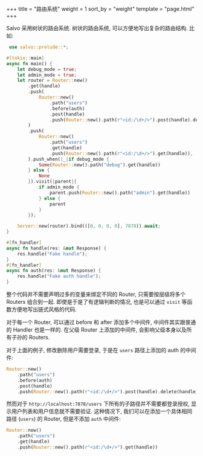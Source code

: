 +++
title = "路由系统"
weight = 1
sort_by = "weight"
template = "page.html"
+++

Salvo 采用树状的路由系统. 树状的路由系统, 可以方便地写出复杂的路由结构. 比如:

```rust
 use salvo::prelude::*;

#[tokio::main]
async fn main() {
    let debug_mode = true;
    let admin_mode = true;
    let router = Router::new()
        .get(handle)
        .push(
            Router::new()
                .path("users")
                .before(auth)
                .post(handle)
                .push(Router::new().path(r"<id:/\d+/>").post(handle).delete(handle)),
        )
        .push(
            Router::new()
                .path("users")
                .get(handle)
                .push(Router::new().path(r"<id:/\d+/>").get(handle)),
        ).push_when(|_|if debug_mode {
            Some(Router::new().path("debug").get(handle))
        } else {
            None
        }).visit(|parent|{
            if admin_mode {
                parent.push(Router::new().path("admin").get(handle))
            } else {
                parent
            }
        });

    Server::new(router).bind(([0, 0, 0, 0], 7878)).await;
}

#[fn_handler]
async fn handle(res: &mut Response) {
    res.handle("Fake handle");
}
#[fn_handler]
async fn auth(res: &mut Response) {
    res.handle("Fake auth handle");
}
```

整个代码并不需要声明过多的变量来绑定不同的 Router, 只需要按层级将多个 Routers 组合到一起. 即使是于是了有逻辑判断的情况, 也是可以通过 ```visit``` 等函数方便地写出链式风格的代码.

对于每一个 Router, 可以通过 before 和 after 添加多个中间件, 中间件其实跟普通的 Handler 也是一样的. 在父级 Router 上添加的中间件, 会影响父级本身以及所有子孙的 Routers.

对于上面的例子, 修改删除用户需要登录, 于是在 ```users``` 路径上添加的 auth 的中间件:

```rust
Router::new()
    .path("users")
    .before(auth)
    .post(handle)
    .push(Router::new().path(r"<id:/\d+/>").post(handle).delete(handle))
```

然而对于 ```http://localhost:7878/users``` 下所有的子路径并不需要都登录授权, 显示用户列表和用户信息就不需要验证. 这种情况下, 我们可以在添加一个具体相同路径 (```users```) 的 Router, 但是不添加 ```auth``` 中间件:

```rust
Router::new()
    .path("users")
    .get(handle)
    .push(Router::new().path(r"<id:/\d+/>").get(handle))
```